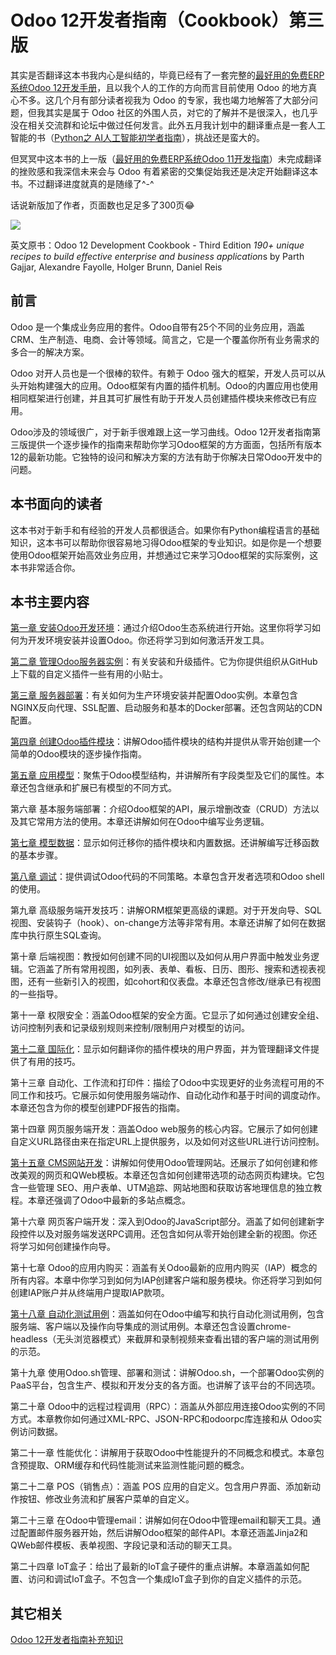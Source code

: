 # Odoo 12开发者指南（Cookbook）第三版

其实是否翻译这本书我内心是纠结的，毕竟已经有了一套完整的[最好用的免费ERP系统Odoo 12开发手册](https://alanhou.org/odoo-12-development/)，且以我个人的工作的方向而言目前使用 Odoo 的地方真心不多。这几个月有部分读者视我为 Odoo 的专家，我也竭力地解答了大部分问题，但我其实是属于 Odoo 社区的外围人员，对它的了解并不是很深入，也几乎没在相关交流群和论坛中做过任何发言。此外五月我计划中的翻译重点是一套人工智能的书（[Python之 AI人工智能初学者指南](https://alanhou.org/python-beginners-guide-artificial-intelligence/)），挑战还是蛮大的。

但冥冥中这本书的上一版（[最好用的免费ERP系统Odoo 11开发指南](https://alanhou.org/odoo-11-development/)）未完成翻译的挫败感和我深信未来会与 Odoo 有着紧密的交集促始我还是决定开始翻译这本书。不过翻译进度就真的是随缘了^-^

话说新版加了作者，页面数也足足多了300页😂

![](http://upload-images.jianshu.io/upload_images/14565748-837479975d16fbed.jpg)

英文原书：Odoo 12 Development Cookbook - Third Edition *190+ unique recipes to build effective enterprise and business application*s by Parth Gajjar, Alexandre Fayolle, Holger Brunn, Daniel Reis

## 前言

Odoo 是一个集成业务应用的套件。Odoo自带有25个不同的业务应用，涵盖CRM、生产制造、电商、会计等领域。简言之，它是一个覆盖你所有业务需求的多合一的解决方案。

Odoo 对开人员也是一个很棒的软件。有赖于 Odoo 强大的框架，开发人员可以从头开始构建强大的应用。Odoo框架有内置的插件机制。Odoo的内置应用也使用相同框架进行创建，并且其可扩展性有助于开发人员创建插件模块来修改已有应用。

Odoo涉及的领域很广，对于新手很难跟上这一学习曲线。Odoo 12开发者指南第三版提供一个逐步操作的指南来帮助你学习Odoo框架的方方面面，包括所有版本12的最新功能。它独特的设问和解决方案的方法有助于你解决日常Odoo开发中的问题。

## 本书面向的读者

这本书对于新手和有经验的开发人员都很适合。如果你有Python编程语言的基础知识，这本书可以帮助你很容易地习得Odoo框架的专业知识。如是你是一个想要使用Odoo框架开始高效业务应用，并想通过它来学习Odoo框架的实际案例，这本书非常适合你。

## 本书主要内容

[第一章 安装Odoo开发环境](https://alanhou.org/installing-odoo-development-environment/)：通过介绍Odoo生态系统进行开始。这里你将学习如何为开发环境安装并设置Odoo。你还将学习到如何激活开发工具。

[第二章 管理Odoo服务器实例](https://alanhou.org/managing-odoo-server-instances/)：有关安装和升级插件。它为你提供组织从GitHub上下载的自定义插件一些有用的小贴士。

[第三章 服务器部署](https://alanhou.org/server-deployment/)：有关如何为生产环境安装并配置Odoo实例。本章包含NGINX反向代理、SSL配置、启动服务和基本的Docker部署。还包含网站的CDN配置。

[第四章 创建Odoo插件模块](https://alanhou.org/creating-odoo-add-on-modules/)：讲解Odoo插件模块的结构并提供从零开始创建一个简单的Odoo模块的逐步操作指南。

[第五章 应用模型](https://alanhou.org/application-models/)：聚焦于Odoo模型结构，并讲解所有字段类型及它们的属性。本章还包含继承和扩展已有模型的不同方式。

第六章 基本服务端部署：介绍Odoo框架的API，展示增删改查（CRUD）方法以及其它常用方法的使用。本章还讲解如何在Odoo中编写业务逻辑。

[第七章 模型数据](https://alanhou.org/odoo12-module-data/)：显示如何迁移你的插件模块和内置数据。还讲解编写迁移函数的基本步骤。

[第八章 调试](https://alanhou.org/debugging/)：提供调试Odoo代码的不同策略。本章包含开发者选项和Odoo shell的使用。

第九章 高级服务端开发技巧：讲解ORM框架更高级的课题。对于开发向导、SQL视图、安装钩子（hook）、on-change方法等非常有用。本章还讲解了如何在数据库中执行原生SQL查询。

第十章 后端视图：教授如何创建不同的UI视图以及如何从用户界面中触发业务逻辑。它涵盖了所有常用视图，如列表、表单、看板、日历、图形、搜索和透视表视图，还有一些新引入的视图，如cohort和仪表盘。本章还包含修改/继承已有视图的一些指导。

第十一章 权限安全：涵盖Odoo框架的安全方面。它显示了如何通过创建安全组、访问控制列表和记录级别规则来控制/限制用户对模型的访问。

[第十二章 国际化](https://alanhou.org/internationalization/)：显示如何翻译你的插件模块的用户界面，并为管理翻译文件提供了有用的技巧。

第十三章 自动化、工作流和打印件：描绘了Odoo中实现更好的业务流程可用的不同工作和技巧。它展示如何使用服务端动作、自动化动作和基于时间的调度动作。本章还包含为你的模型创建PDF报告的指南。

第十四章 网页服务端开发：涵盖Odoo web服务的核心内容。它展示了如何创建自定义URL路径由来在指定URL上提供服务，以及如何对这些URL进行访问控制。

[第十五章 CMS网站开发](https://alanhou.org/web-client-development/)：讲解如何使用Odoo管理网站。还展示了如何创建和修改美观的网页和QWeb模板。本章还包含如何创建带选项的动态网页构建块。它包含一些管理 SEO、用户表单、UTM追踪、网站地图和获取访客地理信息的独立教程。本章还强调了Odoo中最新的多站点概念。

第十六章 网页客户端开发：深入到Odoo的JavaScript部分。涵盖了如何创建新字段控件以及对服务端发送RPC调用。还包含如何从零开始创建全新的视图。你还将学习如何创建操作向导。

第十七章 Odoo的应用内购买：涵盖有关Odoo最新的应用内购买（IAP）概念的所有内容。本章中你学习到如何为IAP创建客户端和服务模块。你还将学习到如何创建IAP账户并从终端用户提取IAP款项。

[第十八章 自动化测试用例](https://alanhou.org/automated-test-cases/)：涵盖如何在Odoo中编写和执行自动化测试用例，包含服务端、客户端以及操作向导集成的测试用例。本章还包含设置chrome-headless（无头浏览器模式）来截屏和录制视频来查看出错的客户端的测试用例的示范。

第十九章 使用Odoo.sh管理、部署和测试：讲解Odoo.sh，一个部署Odoo实例的PaaS平台，包含生产、模拟和开发分支的各方面。也讲解了该平台的不同选项。

第二十章 Odoo中的远程过程调用（RPC）：涵盖从外部应用连接Odoo实例的不同方式。本章教你如何通过XML-RPC、JSON-RPC和odoorpc库连接和从 Odoo实例访问数据。

第二十一章 性能优化：讲解用于获取Odoo中性能提升的不同概念和模式。本章包含预提取、ORM缓存和代码性能测试来监测性能问题的概念。

第二十二章 POS（销售点）：涵盖 POS 应用的自定义。包含用户界面、添加新动作按钮、修改业务流和扩展客户菜单的自定义。

第二十三章 在Odoo中管理email：讲解如何在Odoo中管理email和聊天工具。通过配置邮件服务器开始，然后讲解Odoo框架的邮件API。本章还涵盖Jinja2和QWeb邮件模板、表单视图、字段记录和活动的聊天工具。

第二十四章 IoT盒子：给出了最新的IoT盒子硬件的重点讲解。本章涵盖如何配置、访问和调试IoT盒子。不包含一个集成IoT盒子到你的自定义插件的示范。

## 其它相关

[Odoo 12开发者指南补充知识](https://alanhou.org/odoo-12-supplement/)

